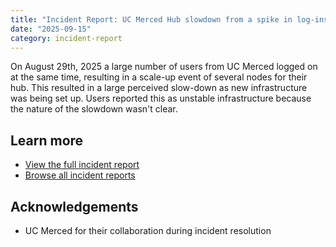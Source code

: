 ```yaml
---
title: "Incident Report: UC Merced Hub slowdown from a spike in log-ins"
date: "2025-09-15"
category: incident-report
---
```


On August 29th, 2025 a large number of users from UC Merced logged on at the same time, resulting in a scale-up event of several nodes for their hub. This resulted in a large perceived slow-down as new infrastructure was being set up. Users reported this as unstable infrastructure because the nature of the slowdown wasn't clear.

## Learn more

- [View the full incident report](https://github.com/2i2c-org/incident-reports/blob/main/reports/2025-08-29-ucmerced-too-many-users-throttled.pdf)
- [Browse all incident reports](https://github.com/2i2c-org/incident-reports)

## Acknowledgements

- UC Merced for their collaboration during incident resolution